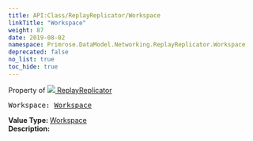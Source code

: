 ```yaml
---
title: API:Class/ReplayReplicator/Workspace
linkTitle: "Workspace"
weight: 87
date: 2019-08-02
namespace: Primrose.DataModel.Networking.ReplayReplicator.Workspace
deprecated: false
no_list: true
toc_hide: true
---
```

Property of <a href="/docs/api-reference/Class/ReplayReplicator"><img src="/icons/silk/connect.png"/>&nbsp;ReplayReplicator</a>
<pre class="method-declaration">
Workspace: <a class="type" href="/docs/api-reference/Class/Workspace">Workspace</a></pre>
<b>Value Type: </b>
<a class="type" href="/docs/api-reference/Class/Workspace">Workspace</a>
<br/>
<b>Description: </b>